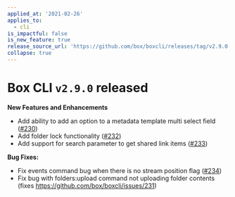 ```yaml
---
applied_at: '2021-02-26'
applies_to:
  - cli
is_impactful: false
is_new_feature: true
release_source_url: 'https://github.com/box/boxcli/releases/tag/v2.9.0'
collapse: true
---
```


# Box CLI `v2.9.0` released

**New Features and Enhancements**

* Add ability to add an option to a metadata template multi select field ([#230][1])
* Add folder lock functionality ([#232][2])
* Add support for search parameter to get shared link items ([#233][3])

**Bug Fixes:**

* Fix events command bug when there is no stream position flag ([#234][4])
* Fix bug with folders:upload command not uploading folder contents (fixes <https://github.com/box/boxcli/issues/231>)

[1]: https://github.com/box/boxcli/pull/230

[2]: https://github.com/box/boxcli/pull/232

[3]: https://github.com/box/boxcli/pull/233

[4]: https://github.com/box/boxcli/pull/234
